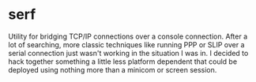 # serf
Utility for bridging TCP/IP connections over a console connection. After a lot of searching, more classic techniques like running PPP or SLIP over a serial connection just wasn't working in the situation I was in. I decided to hack together something a little less platform dependent that could be deployed using nothing more than a minicom or screen session.

